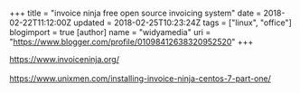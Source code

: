 +++
title = "invoice ninja free open source invoicing system"
date = 2018-02-22T11:12:00Z
updated = 2018-02-25T10:23:24Z
tags = ["linux", "office"]
blogimport = true 
[author]
	name = "widyamedia"
	uri = "https://www.blogger.com/profile/01098412638320952520"
+++

https://www.invoiceninja.org/<br /><br />https://www.unixmen.com/installing-invoice-ninja-centos-7-part-one/
